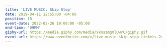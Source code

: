```yaml
---
title: 'LIVE MUSIC: Skip Step'
date: 2019-04-11 12:55:00 -04:00
position: 10
event-date: 2022-02-26 19:00:00 -05:00
end-time: '09PM'
giphy-url: https://media.giphy.com/media/VknszmgmlUwrC/giphy.gif
event-url: https://www.eventbrite.com/e/live-music-skip-step-tickets-243128984337
---
```


